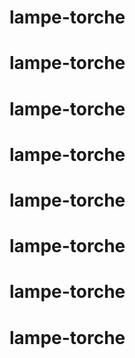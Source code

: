 # lampe-torche
# lampe-torche
# lampe-torche
# lampe-torche
# lampe-torche
# lampe-torche
# lampe-torche
# lampe-torche

